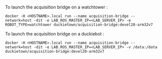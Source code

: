 
To launch the acquisition bridge on a watchtower : 

```
docker -H <HOSTNAME>.local run --name acquisition-bridge --network=host -dit -e LAB_ROS_MASTER_IP=<LAB_SERVER_IP> -e ROBOT_TYPE=watchtower duckietown/acquisition-bridge:devel20-arm32v7
```

To launch the acquisition bridge on a duckiebot : 

```
docker -H <HOSTNAME>.local run --name acquisition-bridge --network=host -dit -e LAB_ROS_MASTER_IP=<LAB_SERVER_IP> -v /data:/data duckietown/acquisition-bridge:devel20-arm32v7
```

